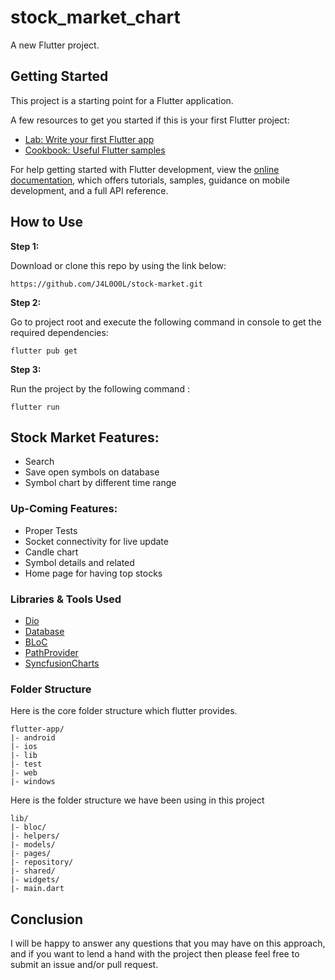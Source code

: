 # stock_market_chart

A new Flutter project.

## Getting Started

This project is a starting point for a Flutter application.

A few resources to get you started if this is your first Flutter project:

- [Lab: Write your first Flutter app](https://docs.flutter.dev/get-started/codelab)
- [Cookbook: Useful Flutter samples](https://docs.flutter.dev/cookbook)

For help getting started with Flutter development, view the
[online documentation](https://docs.flutter.dev/), which offers tutorials,
samples, guidance on mobile development, and a full API reference.

## How to Use

**Step 1:**

Download or clone this repo by using the link below:

```
https://github.com/J4L0O0L/stock-market.git
```

**Step 2:**

Go to project root and execute the following command in console to get the required dependencies:

```
flutter pub get
```

**Step 3:**

Run the project by the following command :

```
flutter run
```

## Stock Market Features:

- Search
- Save open symbols on database
- Symbol chart by different time range

### Up-Coming Features:

- Proper Tests
- Socket connectivity for live update
- Candle chart
- Symbol details and related
- Home page for having top stocks

### Libraries & Tools Used

- [Dio](https://github.com/flutterchina/dio)
- [Database](https://github.com/tekartik/sembast.dart)
- [BLoC](https://pub.dev/packages/flutter_bloc)
- [PathProvider](https://pub.dev/packages/path_provider)
- [SyncfusionCharts](https://pub.dev/packages/syncfusion_flutter_charts)

### Folder Structure

Here is the core folder structure which flutter provides.

```
flutter-app/
|- android
|- ios
|- lib
|- test
|- web
|- windows
```

Here is the folder structure we have been using in this project

```
lib/
|- bloc/
|- helpers/
|- models/
|- pages/
|- repository/
|- shared/
|- widgets/
|- main.dart
```

## Conclusion

I will be happy to answer any questions that you may have on this approach, and if you want to lend a hand with the project then please feel free to submit an issue and/or pull request.
